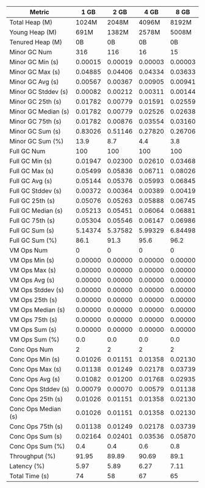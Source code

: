 | Metric | 1 GB | 2 GB | 4 GB | 8 GB |
|------|----|----|----|----|
| Total Heap (M) | 1024M | 2048M | 4096M | 8192M |
| Young Heap (M) | 691M | 1382M | 2578M | 5008M |
| Tenured Heap (M) | 0B | 0B | 0B | 0B |
| Minor GC Num | 316 | 116 | 16 | 15 |
| Minor GC Min (s) | 0.00015 | 0.00019 | 0.00003 | 0.00003 |
| Minor GC Max (s) | 0.04885 | 0.04406 | 0.04334 | 0.03633 |
| Minor GC Avg (s) | 0.00567 | 0.00367 | 0.00905 | 0.00941 |
| Minor GC Stddev (s) | 0.00082 | 0.00212 | 0.00311 | 0.00144 |
| Minor GC 25th (s) | 0.01782 | 0.00779 | 0.01591 | 0.02559 |
| Minor GC Median (s) | 0.01782 | 0.00779 | 0.02526 | 0.02638 |
| Minor GC 75th (s) | 0.01782 | 0.00876 | 0.03554 | 0.03160 |
| Minor GC Sum (s) | 0.83026 | 0.51146 | 0.27820 | 0.26706 |
| Minor GC Sum (%) | 13.9 | 8.7 | 4.4 | 3.8 |
| Full GC Num | 100 | 100 | 100 | 100 |
| Full GC Min (s) | 0.01947 | 0.02300 | 0.02610 | 0.03468 |
| Full GC Max (s) | 0.05499 | 0.05836 | 0.06711 | 0.08026 |
| Full GC Avg (s) | 0.05144 | 0.05376 | 0.05993 | 0.06845 |
| Full GC Stddev (s) | 0.00372 | 0.00364 | 0.00389 | 0.00419 |
| Full GC 25th (s) | 0.05076 | 0.05263 | 0.05888 | 0.06745 |
| Full GC Median (s) | 0.05213 | 0.05451 | 0.06064 | 0.06881 |
| Full GC 75th (s) | 0.05304 | 0.05546 | 0.06147 | 0.06986 |
| Full GC Sum (s) | 5.14374 | 5.37582 | 5.99329 | 6.84498 |
| Full GC Sum (%) | 86.1 | 91.3 | 95.6 | 96.2 |
| VM Ops Num | 0 | 0 | 0 | 0 |
| VM Ops Min (s) | 0.00000 | 0.00000 | 0.00000 | 0.00000 |
| VM Ops Max (s) | 0.00000 | 0.00000 | 0.00000 | 0.00000 |
| VM Ops Avg (s) | 0.00000 | 0.00000 | 0.00000 | 0.00000 |
| VM Ops Stddev (s) | 0.00000 | 0.00000 | 0.00000 | 0.00000 |
| VM Ops 25th (s) | 0.00000 | 0.00000 | 0.00000 | 0.00000 |
| VM Ops Median (s) | 0.00000 | 0.00000 | 0.00000 | 0.00000 |
| VM Ops 75th (s) | 0.00000 | 0.00000 | 0.00000 | 0.00000 |
| VM Ops Sum (s) | 0.00000 | 0.00000 | 0.00000 | 0.00000 |
| VM Ops Sum (%) | 0.0 | 0.0 | 0.0 | 0.0 |
| Conc Ops Num | 2 | 2 | 2 | 2 |
| Conc Ops Min (s) | 0.01026 | 0.01151 | 0.01358 | 0.02130 |
| Conc Ops Max (s) | 0.01138 | 0.01249 | 0.02178 | 0.03739 |
| Conc Ops Avg (s) | 0.01082 | 0.01200 | 0.01768 | 0.02935 |
| Conc Ops Stddev (s) | 0.00079 | 0.00070 | 0.00579 | 0.01138 |
| Conc Ops 25th (s) | 0.01026 | 0.01151 | 0.01358 | 0.02130 |
| Conc Ops Median (s) | 0.01026 | 0.01151 | 0.01358 | 0.02130 |
| Conc Ops 75th (s) | 0.01138 | 0.01249 | 0.02178 | 0.03739 |
| Conc Ops Sum (s) | 0.02164 | 0.02401 | 0.03536 | 0.05870 |
| Conc Ops Sum (%) | 0.4 | 0.4 | 0.6 | 0.8 |
| Throughput (%) | 91.95 | 89.89 | 90.69 | 89.1 |
| Latency (%) | 5.97 | 5.89 | 6.27 | 7.11 |
| Total Time (s) | 74 | 58 | 67 | 65 |
